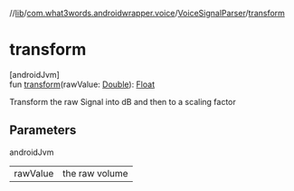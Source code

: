 //[lib](../../../index.md)/[com.what3words.androidwrapper.voice](../index.md)/[VoiceSignalParser](index.md)/[transform](transform.md)

# transform

[androidJvm]\
fun [transform](transform.md)(rawValue: [Double](https://kotlinlang.org/api/latest/jvm/stdlib/kotlin/-double/index.html)): [Float](https://kotlinlang.org/api/latest/jvm/stdlib/kotlin/-float/index.html)

Transform the raw Signal into dB and then to a scaling factor

## Parameters

androidJvm

| | |
|---|---|
| rawValue | the raw volume |
